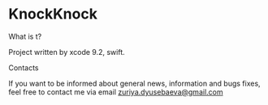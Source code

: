 # KnockKnock

What is t?

Project written by xcode 9.2, swift. 

Contacts

If you want to be informed about general news, information and bugs fixes, feel free to contact me via email zuriya.dyusebaeva@gmail.com
